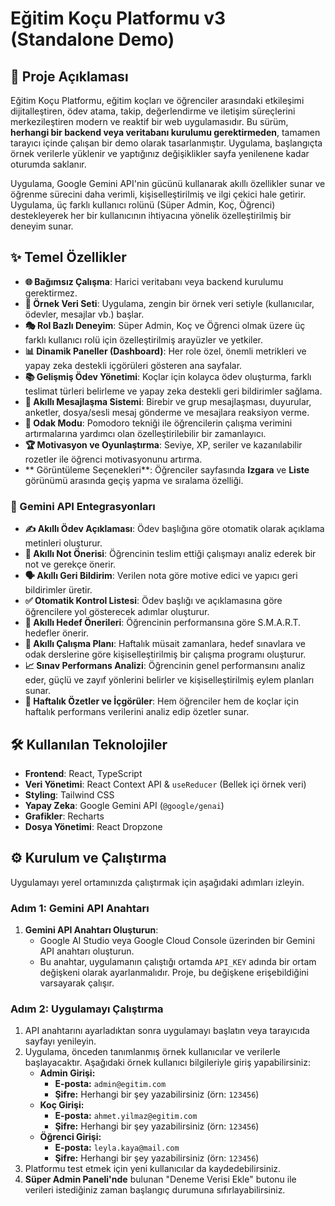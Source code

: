 # Eğitim Koçu Platformu v3 (Standalone Demo)

## 🚀 Proje Açıklaması

Eğitim Koçu Platformu, eğitim koçları ve öğrenciler arasındaki etkileşimi dijitalleştiren, ödev atama, takip, değerlendirme ve iletişim süreçlerini merkezileştiren modern ve reaktif bir web uygulamasıdır. Bu sürüm, **herhangi bir backend veya veritabanı kurulumu gerektirmeden**, tamamen tarayıcı içinde çalışan bir demo olarak tasarlanmıştır. Uygulama, başlangıçta örnek verilerle yüklenir ve yaptığınız değişiklikler sayfa yenilenene kadar oturumda saklanır.

Uygulama, Google Gemini API'nin gücünü kullanarak akıllı özellikler sunar ve öğrenme sürecini daha verimli, kişiselleştirilmiş ve ilgi çekici hale getirir. Uygulama, üç farklı kullanıcı rolünü (Süper Admin, Koç, Öğrenci) destekleyerek her bir kullanıcının ihtiyacına yönelik özelleştirilmiş bir deneyim sunar.

## ✨ Temel Özellikler

- **🌐 Bağımsız Çalışma**: Harici veritabanı veya backend kurulumu gerektirmez.
- **💾 Örnek Veri Seti**: Uygulama, zengin bir örnek veri setiyle (kullanıcılar, ödevler, mesajlar vb.) başlar.
- **🎭 Rol Bazlı Deneyim**: Süper Admin, Koç ve Öğrenci olmak üzere üç farklı kullanıcı rolü için özelleştirilmiş arayüzler ve yetkiler.
- **📊 Dinamik Paneller (Dashboard)**: Her role özel, önemli metrikleri ve yapay zeka destekli içgörüleri gösteren ana sayfalar.
- **📚 Gelişmiş Ödev Yönetimi**: Koçlar için kolayca ödev oluşturma, farklı teslimat türleri belirleme ve yapay zeka destekli geri bildirimler sağlama.
- **💬 Akıllı Mesajlaşma Sistemi**: Birebir ve grup mesajlaşması, duyurular, anketler, dosya/sesli mesaj gönderme ve mesajlara reaksiyon verme.
- **🎯 Odak Modu**: Pomodoro tekniği ile öğrencilerin çalışma verimini artırmalarına yardımcı olan özelleştirilebilir bir zamanlayıcı.
- **🏆 Motivasyon ve Oyunlaştırma**: Seviye, XP, seriler ve kazanılabilir rozetler ile öğrenci motivasyonunu artırma.
- ** Görüntüleme Seçenekleri**: Öğrenciler sayfasında **Izgara** ve **Liste** görünümü arasında geçiş yapma ve sıralama özelliği.

### 🤖 Gemini API Entegrasyonları

- **✍️ Akıllı Ödev Açıklaması**: Ödev başlığına göre otomatik olarak açıklama metinleri oluşturur.
- **💯 Akıllı Not Önerisi**: Öğrencinin teslim ettiği çalışmayı analiz ederek bir not ve gerekçe önerir.
- **🗣️ Akıllı Geri Bildirim**: Verilen nota göre motive edici ve yapıcı geri bildirimler üretir.
- **✅ Otomatik Kontrol Listesi**: Ödev başlığı ve açıklamasına göre öğrencilere yol gösterecek adımlar oluşturur.
- **🎯 Akıllı Hedef Önerileri**: Öğrencinin performansına göre S.M.A.R.T. hedefler önerir.
- **🧠 Akıllı Çalışma Planı**: Haftalık müsait zamanlara, hedef sınavlara ve odak derslerine göre kişiselleştirilmiş bir çalışma programı oluşturur.
- **📈 Sınav Performans Analizi**: Öğrencinin genel performansını analiz eder, güçlü ve zayıf yönlerini belirler ve kişiselleştirilmiş eylem planları sunar.
- **📅 Haftalık Özetler ve İçgörüler**: Hem öğrenciler hem de koçlar için haftalık performans verilerini analiz edip özetler sunar.

## 🛠️ Kullanılan Teknolojiler

- **Frontend**: React, TypeScript
- **Veri Yönetimi**: React Context API & `useReducer` (Bellek içi örnek veri)
- **Styling**: Tailwind CSS
- **Yapay Zeka**: Google Gemini API (`@google/genai`)
- **Grafikler**: Recharts
- **Dosya Yönetimi**: React Dropzone

## ⚙️ Kurulum ve Çalıştırma

Uygulamayı yerel ortamınızda çalıştırmak için aşağıdaki adımları izleyin.

### Adım 1: Gemini API Anahtarı

1.  **Gemini API Anahtarı Oluşturun**:
    *   Google AI Studio veya Google Cloud Console üzerinden bir Gemini API anahtarı oluşturun.
    *   Bu anahtar, uygulamanın çalıştığı ortamda `API_KEY` adında bir ortam değişkeni olarak ayarlanmalıdır. Proje, bu değişkene erişebildiğini varsayarak çalışır.

### Adım 2: Uygulamayı Çalıştırma

1.  API anahtarını ayarladıktan sonra uygulamayı başlatın veya tarayıcıda sayfayı yenileyin.
2.  Uygulama, önceden tanımlanmış örnek kullanıcılar ve verilerle başlayacaktır. Aşağıdaki örnek kullanıcı bilgileriyle giriş yapabilirsiniz:
    *   **Admin Girişi:**
        *   **E-posta:** `admin@egitim.com`
        *   **Şifre:** Herhangi bir şey yazabilirsiniz (örn: `123456`)
    *   **Koç Girişi:**
        *   **E-posta:** `ahmet.yilmaz@egitim.com`
        *   **Şifre:** Herhangi bir şey yazabilirsiniz (örn: `123456`)
    *   **Öğrenci Girişi:**
        *   **E-posta:** `leyla.kaya@mail.com`
        *   **Şifre:** Herhangi bir şey yazabilirsiniz (örn: `123456`)
3.  Platformu test etmek için yeni kullanıcılar da kaydedebilirsiniz.
4.  **Süper Admin Paneli'nde** bulunan "Deneme Verisi Ekle" butonu ile verileri istediğiniz zaman başlangıç durumuna sıfırlayabilirsiniz.
